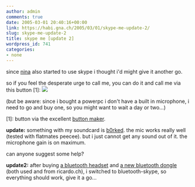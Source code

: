 ```yaml
---
author: admin
comments: true
date: 2005-03-01 20:40:16+00:00
link: https://habi.gna.ch/2005/03/01/skype-me-update-2/
slug: skype-me-update-2
title: skype me [update 2]
wordpress_id: 741
categories:
- none
---
```



since [nina](https://flickr.com/photos/habi/tags/nina/) also started to use skype i thought i'd might give it another go.
  
so if you feel the desperate urge to call me, you can do it and call me via this button [1]: [![](https://habi.gna.ch/blog/buttons/skype.png)](//david.haberthuer) 
  
(but be aware: since i bought a powerpc i don't have a built in microphone, i need to go and buy one, so you might want to wait a day or two...)



[1]: button via the excellent [button maker](http://kalsey.com/tools/buttonmaker/).



**update:** something with my soundcard is [b0rked](http://www.urbandictionary.com/define.php?term=b0rked). the mic works really well (tested with flatmates peecee). but i just cannot get any sound out of it. the microphone gain is on maximum.
  
can anyone suggest some help?



**update2:** after buying [a bluetooth headset](http://www.globetechnology.com/servlet/story/RTGAM.20050303.gtscalamar3/BNStory/TechReviews/) and [a new bluetooth dongle](http://www.dlink.com/products/?pid=34) (both used and from ricardo.ch), i switched to bluetooth-skype, so everything should work, give it a go...

